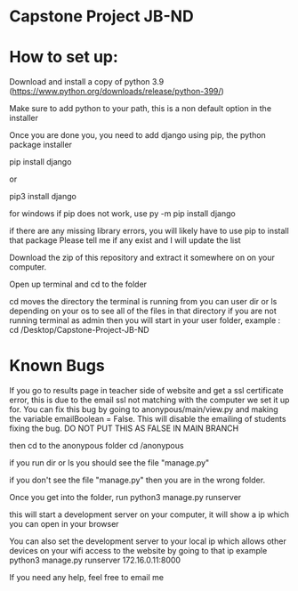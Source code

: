 # Capstone Project JB-ND

# How to set up:

Download and install a copy of python 3.9 (https://www.python.org/downloads/release/python-399/)

Make sure to add python to your path, this is a non default option in the installer

Once you are done you, you need to add django using pip, the python package installer

 
pip install django

or 

pip3 install django

for windows if pip does not work, use
py -m pip install django



if there are any missing library errors, you will likely have to use pip to install that package
  Please tell me if any exist and I will update the list

Download the zip of this repository and extract it somewhere on on your computer.

Open up terminal and cd to the folder

cd moves the directory the terminal is running from
you can user dir or ls depending on your os to see all of the files in that directory
if you are not running terminal as admin then you will start in your user folder,
example :
  cd /Desktop/Capstone-Project-JB-ND
  
  
  
 # Known Bugs
 
 If you go to results page in teacher side of website and get a ssl certificate error, this is due to the email ssl not matching with the computer we set it up for. You can fix this bug by going to anonypous/main/view.py and making the variable emailBoolean = False. This will disable the emailing of students fixing the bug. DO NOT PUT THIS AS FALSE IN MAIN BRANCH
  
then cd to the anonypous folder
 cd /anonypous
 
 if you run dir or ls you should see the file "manage.py"
 
 if you don't see the file "manage.py" then you are in the wrong folder.
 
 Once you get into the folder, run 
    python3 manage.py runserver
  
 this will start a development server on your computer, it will show a ip which you can open in your browser
 
 You can also set the development server to your local ip which allows other devices on your wifi access to the website by going to that ip
 example
   python3 manage.py runserver 172.16.0.11:8000
   
   
 If you need any help, feel free to email me
  
